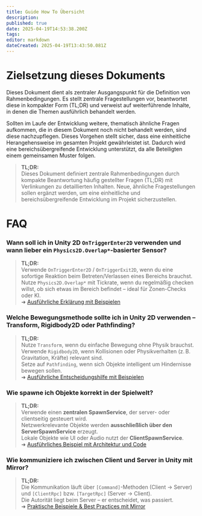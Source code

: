 ```yaml
---
title: Guide How To Übersicht
description: 
published: true
date: 2025-04-19T14:53:38.200Z
tags: 
editor: markdown
dateCreated: 2025-04-19T13:43:50.081Z
---
```


# Zielsetzung dieses Dokuments

Dieses Dokument dient als zentraler Ausgangspunkt für die Definition von Rahmenbedingungen. Es stellt zentrale Fragestellungen vor, beantwortet diese in kompakter Form (TL;DR) und verweist auf weiterführende Inhalte, in denen die Themen ausführlich behandelt werden.

Sollten im Laufe der Entwicklung weitere, thematisch ähnliche Fragen aufkommen, die in diesem Dokument noch nicht behandelt werden, sind diese nachzupflegen. Dieses Vorgehen stellt sicher, dass eine einheitliche Herangehensweise im gesamten Projekt gewährleistet ist. Dadurch wird eine bereichsübergreifende Entwicklung unterstützt, da alle Beteiligten einem gemeinsamen Muster folgen.

> **TL;DR:**  
> Dieses Dokument definiert zentrale Rahmenbedingungen durch kompakte Beantwortung häufig gestellter Fragen (TL;DR) mit Verlinkungen zu detaillierten Inhalten. Neue, ähnliche Fragestellungen sollen ergänzt werden, um eine einheitliche und bereichsübergreifende Entwicklung im Projekt sicherzustellen.


# FAQ

### Wann soll ich in Unity 2D `OnTriggerEnter2D` verwenden und wann lieber ein `Physics2D.Overlap*`-basierter Sensor?

> **TL;DR:**  
> Verwende `OnTriggerEnter2D` / `OnTriggerExit2D`, wenn du eine sofortige Reaktion beim Betreten/Verlassen eines Bereichs brauchst.  
> Nutze `Physics2D.Overlap*` mit Tickrate, wenn du regelmäßig checken willst, ob sich etwas im Bereich befindet – ideal für Zonen-Checks oder KI.  
> ➜ [Ausführliche Erklärung mit Beispielen](unity_2d_sensors_guide.md)


### Welche Bewegungsmethode sollte ich in Unity 2D verwenden – Transform, Rigidbody2D oder Pathfinding?

> **TL;DR:**  
> Nutze `Transform`, wenn du einfache Bewegung ohne Physik brauchst.  
> Verwende `Rigidbody2D`, wenn Kollisionen oder Physikverhalten (z. B. Gravitation, Kräfte) relevant sind.  
> Setze auf `Pathfinding`, wenn sich Objekte intelligent um Hindernisse bewegen sollen.  
> ➜ [Ausführliche Entscheidungshilfe mit Beispielen](unity_2d_movement_methods.md)


### Wie spawne ich Objekte korrekt in der Spielwelt?

> **TL;DR:**  
> Verwende einen **zentralen SpawnService**, der server- oder clientseitig gesteuert wird.  
> Netzwerkrelevante Objekte werden **ausschließlich über den ServerSpawnService** erzeugt.  
> Lokale Objekte wie UI oder Audio nutzt der **ClientSpawnService**.  
> ➜ [Ausführliches Beispiel mit Architektur und Code](unity_spawn_service_guide.md)


### Wie kommuniziere ich zwischen Client und Server in Unity mit Mirror?

> **TL;DR:**  
> Die Kommunikation läuft über `[Command]`-Methoden (Client → Server) und `[ClientRpc]` bzw. `[TargetRpc]` (Server → Client).  
> Die Autorität liegt beim Server – er entscheidet, was passiert.  
> ➜ [Praktische Beispiele & Best Practices mit Mirror](mirror_networking_guide.md)
